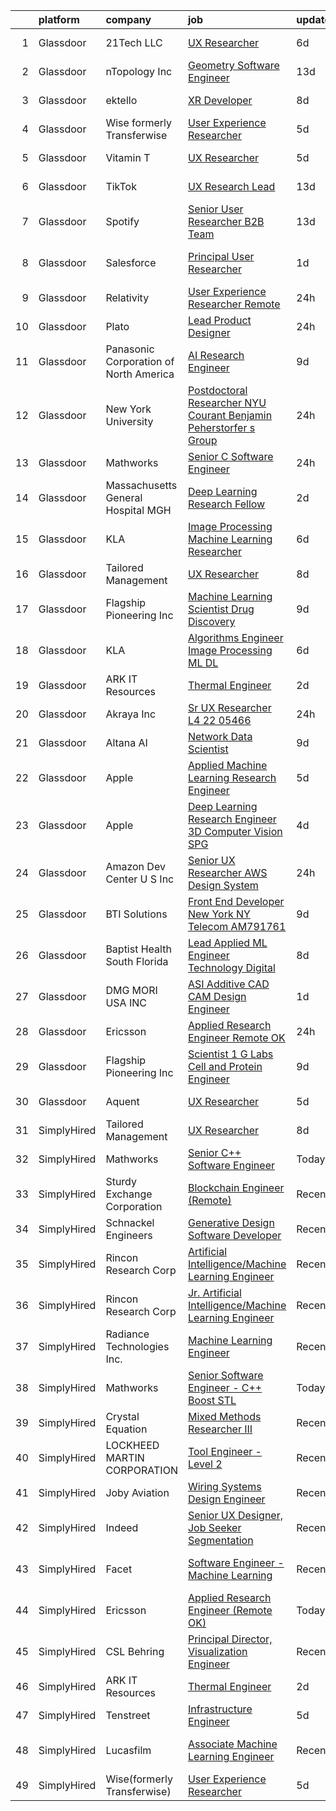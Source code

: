

|    | platform    | company                                | job                                                                                                                                                                                                                                                                                                                                                                                                                                                                                                                                                                                                                                                                                                                                                                                                                                                                                                                                                                                                                                                                                                                                                                                                                                                                                                                                                                                                                                            | update_time   | location                    |
|---:|:------------|:---------------------------------------|:-----------------------------------------------------------------------------------------------------------------------------------------------------------------------------------------------------------------------------------------------------------------------------------------------------------------------------------------------------------------------------------------------------------------------------------------------------------------------------------------------------------------------------------------------------------------------------------------------------------------------------------------------------------------------------------------------------------------------------------------------------------------------------------------------------------------------------------------------------------------------------------------------------------------------------------------------------------------------------------------------------------------------------------------------------------------------------------------------------------------------------------------------------------------------------------------------------------------------------------------------------------------------------------------------------------------------------------------------------------------------------------------------------------------------------------------------|:--------------|:----------------------------|
|  1 | Glassdoor   | 21Tech  LLC                            | [UX Researcher](https://www.glassdoor.com/partner/jobListing.htm?pos=118&ao=1136043&s=58&guid=00000183ac185e7c9cdbbffa2fbbbc5c&src=GD_JOB_AD&t=SR&vt=w&ea=1&cs=1_dbccfc5d&cb=1665039622099&jobListingId=1008171267603&jrtk=3-0-1gem1gnl5kuh8801-1gem1gnllkhq6800-d10bc7367961c494-)                                                                                                                                                                                                                                                                                                                                                                                                                                                                                                                                                                                                                                                                                                                                                                                                                                                                                                                                                                                                                                                                                                                                                            | 6d            | Los Angeles, CA             |
|  2 | Glassdoor   | nTopology Inc                          | [Geometry Software Engineer](https://www.glassdoor.com/partner/jobListing.htm?pos=116&ao=1136043&s=58&guid=00000183ac185e7c9cdbbffa2fbbbc5c&src=GD_JOB_AD&t=SR&vt=w&cs=1_c983c960&cb=1665039622099&jobListingId=1008156309256&jrtk=3-0-1gem1gnl5kuh8801-1gem1gnllkhq6800-768fb0cecd65353a-)                                                                                                                                                                                                                                                                                                                                                                                                                                                                                                                                                                                                                                                                                                                                                                                                                                                                                                                                                                                                                                                                                                                                                    | 13d           | New York, NY                |
|  3 | Glassdoor   | ektello                                | [XR Developer](https://www.glassdoor.com/partner/jobListing.htm?pos=105&ao=1110586&s=58&guid=00000183ac185e7c9cdbbffa2fbbbc5c&src=GD_JOB_AD&t=SR&vt=w&ea=1&cs=1_5b753930&cb=1665039622098&jobListingId=1008165877095&cpc=6FC5BA77C9A4CD78&jrtk=3-0-1gem1gnl5kuh8801-1gem1gnllkhq6800-9252e1383beff854--6NYlbfkN0CLjQmfy67UqlWxJvyH5uxFrQGBFL1cdeZdgq-fUlKTlikjnfIyJ3g14UIocJ4LupEUSH_i4Km79u8aPns5QGudzPpZihbyWjHT3MlPDQZx-NZRJ-kKyR8XI7O7980XhdMgDOg9XJsbhTU-TeVE4XKYiyHUODj3BRcNUGsJGACEaIaVv3AGx_D4LVO6oyW-jC-noUM5ZP9Bk77J2u-Prxu2YKDDuYHdVMLfB61odYYdIqd3k0hdTcycg9WXmn5v396wXMeqiLlUXuRkB5quYHjRE0zBwPwnRh4jtJQ-sz0zTlSh9ona9Brg6qDxYN43jBlHxHlEUFtda2kTZXEIH_y-pk265VJ3N1uB-nPROfUxbnSZfUwiGNrPWb5bkg9GXwg5E3pC8O4fbiW46SyWeTPJB4Fwt2J3yzNjWvzvvVl7In4SPNIJiYvOFZVJi-sry5WHdjlPsGFMHGpVwsNOpo3RPNaAkaJuYidHKBEh9RDC0kH36hugSuQBZW-rCc3ghU1EpB-KEq5XfG0pBGNWCPIYT0Di8kZOR0HRL9bSxzZtp43Wh7E6J6GVVIbFVRZh9i8Llk11OmTyD1XjNlGUptGHHBf-7V18ZYont7VRvms2QlGJWlrwEproppv-HLSES98ZtcSw1jPx-M4FR-NJS-zSfwKVwVfSclk%3D)                                                                                                                                                                                                                                                                                                                                                                                                                          | 8d            | New York, NY                |
|  4 | Glassdoor   | Wise formerly Transferwise             | [User Experience Researcher](https://www.glassdoor.com/partner/jobListing.htm?pos=114&ao=1136043&s=58&guid=00000183ac185e7c9cdbbffa2fbbbc5c&src=GD_JOB_AD&t=SR&vt=w&cs=1_cb4d1fc3&cb=1665039622099&jobListingId=1008175254778&jrtk=3-0-1gem1gnl5kuh8801-1gem1gnllkhq6800-3b7e1b9aaa689d2f-)                                                                                                                                                                                                                                                                                                                                                                                                                                                                                                                                                                                                                                                                                                                                                                                                                                                                                                                                                                                                                                                                                                                                                    | 5d            | New York, NY                |
|  5 | Glassdoor   | Vitamin T                              | [UX Researcher](https://www.glassdoor.com/partner/jobListing.htm?pos=106&ao=1110586&s=58&guid=00000183ac185e7c9cdbbffa2fbbbc5c&src=GD_JOB_AD&t=SR&vt=w&cs=1_27898ae3&cb=1665039622098&jobListingId=1008175259890&cpc=9908D8D4413DBB8A&jrtk=3-0-1gem1gnl5kuh8801-1gem1gnllkhq6800-dd7580845842f070--6NYlbfkN0DMrcEu7yrtATojKJA7cEzGQ3FdRGWLh0CZQInL4ECGI6k5tN82kdM0cJmh4vC7GgjJJwI5rzDshuaxiqNJD81Zw3DA8EAi9K6BYsTzvNnMGmq623DCVPNYKFfUttEtnREU3rY_Qi7Y-H5aNTjLE6_JYKpwbOzbyeF_5oZ3ppALST8xmbtuf0QYVz8HU2KmHKvlvYMockyGc_krprusNnCjACU1K6hAevdHZyy7FD4MKjQrLi28YRmcsqHQ0kIz1aFNyBvjByfCv7ySNlvkremWxmZ8ELHLGuTfcniNof8r07ojgBRY1B0UYZQbKmLsK3BN1zSa6oY5OCWppE7z9oGp1_4qAm8RFRfjJEiy8mjDBKIqOjfS1P-20m0bTNkgUgSz6HxJCG_U-6JcSxVF-lGVKE-9e4B9RXTZnyL8L3oo-_apgJmYbu3-blGu_X9KDalnSZ3Nyp9wLd_xwWTzNX1KNVBmsW5iFMnaCym3njQHMA%3D%3D)                                                                                                                                                                                                                                                                                                                                                                                                                                                                                                                                                                                                                | 5d            | Cambridge, MA               |
|  6 | Glassdoor   | TikTok                                 | [UX Research Lead](https://www.glassdoor.com/partner/jobListing.htm?pos=126&ao=1136043&s=58&guid=00000183ac185e7c9cdbbffa2fbbbc5c&src=GD_JOB_AD&t=SR&vt=w&cs=1_8acd9172&cb=1665039622100&jobListingId=1008157351287&jrtk=3-0-1gem1gnl5kuh8801-1gem1gnllkhq6800-98ff83142995346e-)                                                                                                                                                                                                                                                                                                                                                                                                                                                                                                                                                                                                                                                                                                                                                                                                                                                                                                                                                                                                                                                                                                                                                              | 13d           | Mountain View, CA           |
|  7 | Glassdoor   | Spotify                                | [Senior User Researcher  B2B Team](https://www.glassdoor.com/partner/jobListing.htm?pos=124&ao=1136043&s=58&guid=00000183ac185e7c9cdbbffa2fbbbc5c&src=GD_JOB_AD&t=SR&vt=w&cs=1_e29d95d8&cb=1665039622100&jobListingId=1008156696008&jrtk=3-0-1gem1gnl5kuh8801-1gem1gnllkhq6800-e4fc1c9976fb5d46-)                                                                                                                                                                                                                                                                                                                                                                                                                                                                                                                                                                                                                                                                                                                                                                                                                                                                                                                                                                                                                                                                                                                                              | 13d           | Remote                      |
|  8 | Glassdoor   | Salesforce                             | [Principal User Researcher](https://www.glassdoor.com/partner/jobListing.htm?pos=122&ao=1136043&s=58&guid=00000183ac185e7c9cdbbffa2fbbbc5c&src=GD_JOB_AD&t=SR&vt=w&cs=1_fe7ff594&cb=1665039622100&jobListingId=1008182486626&jrtk=3-0-1gem1gnl5kuh8801-1gem1gnllkhq6800-6e34674d59108af0-)                                                                                                                                                                                                                                                                                                                                                                                                                                                                                                                                                                                                                                                                                                                                                                                                                                                                                                                                                                                                                                                                                                                                                     | 1d            | San Francisco, CA           |
|  9 | Glassdoor   | Relativity                             | [User Experience Researcher  Remote ](https://www.glassdoor.com/partner/jobListing.htm?pos=113&ao=1136043&s=58&guid=00000183ac185e7c9cdbbffa2fbbbc5c&src=GD_JOB_AD&t=SR&vt=w&cs=1_4e9007a5&cb=1665039622099&jobListingId=1008186786875&jrtk=3-0-1gem1gnl5kuh8801-1gem1gnllkhq6800-b156b1fca3a2964e-)                                                                                                                                                                                                                                                                                                                                                                                                                                                                                                                                                                                                                                                                                                                                                                                                                                                                                                                                                                                                                                                                                                                                           | 24h           | Remote                      |
| 10 | Glassdoor   | Plato                                  | [Lead Product Designer](https://www.glassdoor.com/partner/jobListing.htm?pos=128&ao=1136043&s=58&guid=00000183ac185e7c9cdbbffa2fbbbc5c&src=GD_JOB_AD&t=SR&vt=w&ea=1&cs=1_3b8cfe42&cb=1665039622101&jobListingId=1008186687058&jrtk=3-0-1gem1gnl5kuh8801-1gem1gnllkhq6800-dc6289faee6fb0a4-)                                                                                                                                                                                                                                                                                                                                                                                                                                                                                                                                                                                                                                                                                                                                                                                                                                                                                                                                                                                                                                                                                                                                                    | 24h           | Remote                      |
| 11 | Glassdoor   | Panasonic Corporation of North America | [AI Research Engineer](https://www.glassdoor.com/partner/jobListing.htm?pos=111&ao=1136043&s=58&guid=00000183ac185e7c9cdbbffa2fbbbc5c&src=GD_JOB_AD&t=SR&vt=w&cs=1_1fafb617&cb=1665039622099&jobListingId=1008163320625&jrtk=3-0-1gem1gnl5kuh8801-1gem1gnllkhq6800-74a47edd19423ab5-)                                                                                                                                                                                                                                                                                                                                                                                                                                                                                                                                                                                                                                                                                                                                                                                                                                                                                                                                                                                                                                                                                                                                                          | 9d            | Mountain View, CA           |
| 12 | Glassdoor   | New York University                    | [Postdoctoral Researcher   NYU Courant   Benjamin Peherstorfer s Group](https://www.glassdoor.com/partner/jobListing.htm?pos=112&ao=1136043&s=58&guid=00000183ac185e7c9cdbbffa2fbbbc5c&src=GD_JOB_AD&t=SR&vt=w&cs=1_d24a33e4&cb=1665039622099&jobListingId=1008187518303&jrtk=3-0-1gem1gnl5kuh8801-1gem1gnllkhq6800-a15fc616d25576c4-)                                                                                                                                                                                                                                                                                                                                                                                                                                                                                                                                                                                                                                                                                                                                                                                                                                                                                                                                                                                                                                                                                                         | 24h           | New York, NY                |
| 13 | Glassdoor   | Mathworks                              | [Senior C   Software Engineer](https://www.glassdoor.com/partner/jobListing.htm?pos=102&ao=1110586&s=58&guid=00000183ac185e7c9cdbbffa2fbbbc5c&src=GD_JOB_AD&t=SR&vt=w&cs=1_e555c039&cb=1665039622097&jobListingId=1008186237634&cpc=0C139D4CAD5A6DB2&jrtk=3-0-1gem1gnl5kuh8801-1gem1gnllkhq6800-765e1dab250660c2--6NYlbfkN0Be1FTFPPFcx0QPIqAMJW1ybOZ3rWDB8_VedXN1tgPhwNql6qzRjolkxeWqHCQUogFP8Hn1yjEeNQmCJUxJ1jwGlPnNdHLDgNeaZoKmwE4ByuajpMYdtnTE9iGNL_hZaOnzxKubbhuY-l7LlUbLfy8j5IzUHIxGJ0XRv41MJemTMoap3jX0Q8ynOTQlRHSdvOfkMJCRR5paTWfRwoe4uDf_OxLjd8xmjxoYBMCksEMpi1xYDSRQPeOjgGc3CgxsfTWRJ9UeE0zMrFAxBJ4ZzpCcMgIpRLOfYcyvhgyWvjOQlXLL832XPP4pJxYZgAOaLcUYcbEgD4eWAo2j0dps5vkUTsJuS2QVVeJTCt8LM72D5qB98ta1MiQ3dcg3tTfFkS8i9G0NddFXX33FUrIFhyMDNffRZ6QW3k_L73VcLnWMYI2Vd8XE3tB71Dz4Moe9o22BjFb2bGza6uGkPLY77h78s6kA4-dR_1z7dlCkbwOS_32QKhwRCYgO)                                                                                                                                                                                                                                                                                                                                                                                                                                                                                                                                                                                             | 24h           | Natick, MA                  |
| 14 | Glassdoor   | Massachusetts General Hospital MGH     | [Deep Learning Research Fellow](https://www.glassdoor.com/partner/jobListing.htm?pos=115&ao=1136043&s=58&guid=00000183ac185e7c9cdbbffa2fbbbc5c&src=GD_JOB_AD&t=SR&vt=w&cs=1_dd6d7046&cb=1665039622099&jobListingId=1008181195721&jrtk=3-0-1gem1gnl5kuh8801-1gem1gnllkhq6800-dd3964b88833eb75-)                                                                                                                                                                                                                                                                                                                                                                                                                                                                                                                                                                                                                                                                                                                                                                                                                                                                                                                                                                                                                                                                                                                                                 | 2d            | Charlestown, MA             |
| 15 | Glassdoor   | KLA                                    | [Image Processing   Machine Learning Researcher](https://www.glassdoor.com/partner/jobListing.htm?pos=125&ao=1136043&s=58&guid=00000183ac185e7c9cdbbffa2fbbbc5c&src=GD_JOB_AD&t=SR&vt=w&cs=1_51b50cfa&cb=1665039622100&jobListingId=1008171541378&jrtk=3-0-1gem1gnl5kuh8801-1gem1gnllkhq6800-2f68d1e0ec7b5c8c-)                                                                                                                                                                                                                                                                                                                                                                                                                                                                                                                                                                                                                                                                                                                                                                                                                                                                                                                                                                                                                                                                                                                                | 6d            | Milpitas, CA                |
| 16 | Glassdoor   | Tailored Management                    | [UX Researcher](https://www.glassdoor.com/partner/jobListing.htm?pos=103&ao=1110586&s=58&guid=00000183ac185e7c9cdbbffa2fbbbc5c&src=GD_JOB_AD&t=SR&vt=w&ea=1&cs=1_43029d15&cb=1665039622098&jobListingId=1008165611561&cpc=FA84DF7EA1EC2398&jrtk=3-0-1gem1gnl5kuh8801-1gem1gnllkhq6800-ebbf7cb785340ff0--6NYlbfkN0DI_pqscLjs9LkB0jlO39g2s8RE9SCHTdataN4HV1TulJDP_FJlrdaEAmOIelCggjJ9JIMQViELbqFJysVw2bYJCuEXtMEw6dMQNNOQVyIp8OYul8IhpVKs9vFrjK1VP4TL0x0AyVE4LxRPr54mdEIZH9L1_Wf2l64sqeb7hyoc3G_4s_skSr2DE3ak-MpMhgzbT79uQOZUldgpPSOIt3NXAje8Kyrl9oQ31n8ICHnHjEu_M6722IG9t-nrU65i8moS9lC96XTG_lzSU3NY8E1hWJOtmoX6YfktTPZhQR-vUwOPIkp1hMwkWLF6TjjqapMhwdb9hjxqmlTZ1GPtXNYK0vLDtRz-SYbcvK-pKIBYlbYoDI3KlhuGC3iJtZ8o0LzN8SGaK9Of9UGw2yW3ARN5Rwi4Md9kPH5oAhqAsv0AggipK6I6eKEPGZs498cc3tINt5IGQg9l8T6p1k9yiCxh463eVOOjQct3EwbKmv6lsN8l07hfoETmq8PsWiXVoZUaO8LY_eWLbU71mrFYKUoj)                                                                                                                                                                                                                                                                                                                                                                                                                                                                                                                                                                       | 8d            | Los Angeles, CA             |
| 17 | Glassdoor   | Flagship Pioneering  Inc               | [Machine Learning Scientist  Drug Discovery](https://www.glassdoor.com/partner/jobListing.htm?pos=120&ao=1136043&s=58&guid=00000183ac185e7c9cdbbffa2fbbbc5c&src=GD_JOB_AD&t=SR&vt=w&cs=1_80c6cb78&cb=1665039622100&jobListingId=1008163388068&jrtk=3-0-1gem1gnl5kuh8801-1gem1gnllkhq6800-336c29cecb77e58b-)                                                                                                                                                                                                                                                                                                                                                                                                                                                                                                                                                                                                                                                                                                                                                                                                                                                                                                                                                                                                                                                                                                                                    | 9d            | Cambridge, MA               |
| 18 | Glassdoor   | KLA                                    | [Algorithms Engineer   Image Processing   ML DL  ](https://www.glassdoor.com/partner/jobListing.htm?pos=117&ao=1136043&s=58&guid=00000183ac185e7c9cdbbffa2fbbbc5c&src=GD_JOB_AD&t=SR&vt=w&cs=1_0c05282a&cb=1665039622099&jobListingId=1008171541246&jrtk=3-0-1gem1gnl5kuh8801-1gem1gnllkhq6800-62308c64b199b0c3-)                                                                                                                                                                                                                                                                                                                                                                                                                                                                                                                                                                                                                                                                                                                                                                                                                                                                                                                                                                                                                                                                                                                              | 6d            | Ann Arbor, MI               |
| 19 | Glassdoor   | ARK IT Resources                       | [Thermal Engineer](https://www.glassdoor.com/partner/jobListing.htm?pos=107&ao=1136043&s=58&guid=00000183ac185e7c9cdbbffa2fbbbc5c&src=GD_JOB_AD&t=SR&vt=w&ea=1&cs=1_f68a1cf6&cb=1665039622098&jobListingId=1008181004578&jrtk=3-0-1gem1gnl5kuh8801-1gem1gnllkhq6800-ab009d2a6e367bcb-)                                                                                                                                                                                                                                                                                                                                                                                                                                                                                                                                                                                                                                                                                                                                                                                                                                                                                                                                                                                                                                                                                                                                                         | 2d            | Menlo Park, CA              |
| 20 | Glassdoor   | Akraya Inc                             | [Sr  UX Researcher L4  22 05466](https://www.glassdoor.com/partner/jobListing.htm?pos=129&ao=1136043&s=58&guid=00000183ac185e7c9cdbbffa2fbbbc5c&src=GD_JOB_AD&t=SR&vt=w&cs=1_dcdc5193&cb=1665039622101&jobListingId=1008186783371&jrtk=3-0-1gem1gnl5kuh8801-1gem1gnllkhq6800-a15b794d03dbb871-)                                                                                                                                                                                                                                                                                                                                                                                                                                                                                                                                                                                                                                                                                                                                                                                                                                                                                                                                                                                                                                                                                                                                                | 24h           | Mountain View, CA           |
| 21 | Glassdoor   | Altana AI                              | [Network Data Scientist](https://www.glassdoor.com/partner/jobListing.htm?pos=119&ao=1136043&s=58&guid=00000183ac185e7c9cdbbffa2fbbbc5c&src=GD_JOB_AD&t=SR&vt=w&ea=1&cs=1_708b3758&cb=1665039622099&jobListingId=1008162738259&jrtk=3-0-1gem1gnl5kuh8801-1gem1gnllkhq6800-3595d063e3084b41-)                                                                                                                                                                                                                                                                                                                                                                                                                                                                                                                                                                                                                                                                                                                                                                                                                                                                                                                                                                                                                                                                                                                                                   | 9d            | Brooklyn, NY                |
| 22 | Glassdoor   | Apple                                  | [Applied Machine Learning Research Engineer](https://www.glassdoor.com/partner/jobListing.htm?pos=101&ao=1110586&s=58&guid=00000183ac185e7c9cdbbffa2fbbbc5c&src=GD_JOB_AD&t=SR&vt=w&cs=1_c73ab895&cb=1665039622097&jobListingId=1008175989373&cpc=32EE424DE2B657EB&jrtk=3-0-1gem1gnl5kuh8801-1gem1gnllkhq6800-fc77512630a82d76--6NYlbfkN0BvKrLyj5gPmtZO9T8euul8TCxuuKNOtzRJOomxnwSEodTz2Bc-sPZl8WPllYOnI2g5q21Vhh2dq5kJ2sfEWVoUCaWADdcjL8qpxYx1qo5wvUpMVQuVxbTE-g9zA594v6zIr_tYwZa2jCIdxiyOUnu8rO7BzhyAXfkexhUwBVlkOr7ojO5Cfq5Xy1gDZWDJiv8ihn9Kuj2UxDn2GZRru0dSrdi8L4j-Rda9G_SvuIJLuEx9nC7jXFWXWti0CLgvoZ0NqLaa1bgyA8fy6W6jUbDte9AP9ZcdBSJMH8P6Wyw2sxQn5oPixWkQfpVt3QpsGSAi8aV_jxmKWGzdWmOJljTg7z14nsW-gMjPtJjLrHU9Uh2ogQ7BG-LmV8rt1Pmj39GXN_kHg38fnjq1W-WxaKHFzCd-jDN_5W8UQ3CypJAgWkNqN7u66H8tYLGAwDJJlfrj22Qpgmn6vkKuzztYp3OwTrUpipNCzD-CwLP1Vnq_HvF3cGcyvGWDascP2PttvIcmqMyWzqAac42ic7_irDFTe1Kd1FT4HkseO0ThJVcLa2hcJEHiFg30zBqcrlNlmjvuUxPUu5woh4hTOyqbs-6Hl5o7-NQI61Q_sgQXGcd2oa89oNceCkcFrCd4xHU_2DekmDbSW_pHxOm08AMeGWPJ1nPMAhUBZVFyaSFRZmXIZ83kpITifoyeLlZXn2Vtv53v2kB8WTIrMcw1U0svIvWJslhARIA3d3qQI9SA_9NT-OVDxDXNvvTFGyNc7Af5LSSlRzQYoF-MYlRnjHjs_bD3aU9SbGfR7z8z9g2VblIJceRxxpPLdbdxCugXNkxCzby-7qq41wVRJASUN2nFYrBKVtkLnVY47UVGjPmDk0OR1yCxE-vx4T-hK3oy3xqE2ZndLSRdtElt7-j1mfFEf1kU0OzuDF2eV3AoA99bToKtT7Gw-DgAJenEX7N4WehGSUlSrDoQbQRZi6GxLvDqkPELX8FemNDLZfZvWIGhunMIogb_Bjpzv-UIzrOP5wJvoMkAYFPelC2gBSTyBhiXF2hGvHzpyind6YU%3D) | 5d            | San Diego, CA               |
| 23 | Glassdoor   | Apple                                  | [Deep Learning Research Engineer  3D Computer Vision   SPG](https://www.glassdoor.com/partner/jobListing.htm?pos=108&ao=1136043&s=58&guid=00000183ac185e7c9cdbbffa2fbbbc5c&src=GD_JOB_AD&t=SR&vt=w&cs=1_aae99226&cb=1665039622098&jobListingId=1008177549425&jrtk=3-0-1gem1gnl5kuh8801-1gem1gnllkhq6800-cf06524fee527aa3-)                                                                                                                                                                                                                                                                                                                                                                                                                                                                                                                                                                                                                                                                                                                                                                                                                                                                                                                                                                                                                                                                                                                     | 4d            | Cupertino, CA               |
| 24 | Glassdoor   | Amazon Dev Center U S   Inc            | [Senior UX Researcher  AWS Design System](https://www.glassdoor.com/partner/jobListing.htm?pos=127&ao=1136043&s=58&guid=00000183ac185e7c9cdbbffa2fbbbc5c&src=GD_JOB_AD&t=SR&vt=w&cs=1_cb8f2fb4&cb=1665039622100&jobListingId=1008186807082&jrtk=3-0-1gem1gnl5kuh8801-1gem1gnllkhq6800-c169ab18582ddcd7-)                                                                                                                                                                                                                                                                                                                                                                                                                                                                                                                                                                                                                                                                                                                                                                                                                                                                                                                                                                                                                                                                                                                                       | 24h           | Arlington, VA               |
| 25 | Glassdoor   | BTI Solutions                          | [Front End Developer   New York  NY   Telecom   AM791761](https://www.glassdoor.com/partner/jobListing.htm?pos=130&ao=1136043&s=58&guid=00000183ac185e7c9cdbbffa2fbbbc5c&src=GD_JOB_AD&t=SR&vt=w&cs=1_78662179&cb=1665039622101&jobListingId=1008163414505&jrtk=3-0-1gem1gnl5kuh8801-1gem1gnllkhq6800-b295dd23a7b76844-)                                                                                                                                                                                                                                                                                                                                                                                                                                                                                                                                                                                                                                                                                                                                                                                                                                                                                                                                                                                                                                                                                                                       | 9d            | New York, NY                |
| 26 | Glassdoor   | Baptist Health South Florida           | [Lead Applied ML Engineer  Technology   Digital](https://www.glassdoor.com/partner/jobListing.htm?pos=121&ao=1136043&s=58&guid=00000183ac185e7c9cdbbffa2fbbbc5c&src=GD_JOB_AD&t=SR&vt=w&cs=1_02c4a975&cb=1665039622100&jobListingId=1008165924885&jrtk=3-0-1gem1gnl5kuh8801-1gem1gnllkhq6800-50d30961983d534c-)                                                                                                                                                                                                                                                                                                                                                                                                                                                                                                                                                                                                                                                                                                                                                                                                                                                                                                                                                                                                                                                                                                                                | 8d            | Florida                     |
| 27 | Glassdoor   | DMG MORI USA  INC                      | [ASI   Additive CAD CAM Design Engineer](https://www.glassdoor.com/partner/jobListing.htm?pos=109&ao=1136043&s=58&guid=00000183ac185e7c9cdbbffa2fbbbc5c&src=GD_JOB_AD&t=SR&vt=w&ea=1&cs=1_2889fe13&cb=1665039622098&jobListingId=1008183936408&jrtk=3-0-1gem1gnl5kuh8801-1gem1gnllkhq6800-9a7c3b1cd7b10062-)                                                                                                                                                                                                                                                                                                                                                                                                                                                                                                                                                                                                                                                                                                                                                                                                                                                                                                                                                                                                                                                                                                                                   | 1d            | Hoffman Estates, IL         |
| 28 | Glassdoor   | Ericsson                               | [Applied Research Engineer  Remote OK ](https://www.glassdoor.com/partner/jobListing.htm?pos=110&ao=1136043&s=58&guid=00000183ac185e7c9cdbbffa2fbbbc5c&src=GD_JOB_AD&t=SR&vt=w&cs=1_cd3cac7d&cb=1665039622098&jobListingId=1008186690041&jrtk=3-0-1gem1gnl5kuh8801-1gem1gnllkhq6800-d3733c179a056c9e-)                                                                                                                                                                                                                                                                                                                                                                                                                                                                                                                                                                                                                                                                                                                                                                                                                                                                                                                                                                                                                                                                                                                                         | 24h           | Plano, TX                   |
| 29 | Glassdoor   | Flagship Pioneering  Inc               | [Scientist 1  G Labs  Cell and Protein Engineer](https://www.glassdoor.com/partner/jobListing.htm?pos=123&ao=1136043&s=58&guid=00000183ac185e7c9cdbbffa2fbbbc5c&src=GD_JOB_AD&t=SR&vt=w&ea=1&cs=1_815cf589&cb=1665039622100&jobListingId=1008162732913&jrtk=3-0-1gem1gnl5kuh8801-1gem1gnllkhq6800-361c372c80bf40b7-)                                                                                                                                                                                                                                                                                                                                                                                                                                                                                                                                                                                                                                                                                                                                                                                                                                                                                                                                                                                                                                                                                                                           | 9d            | Boston, MA                  |
| 30 | Glassdoor   | Aquent                                 | [UX Researcher](https://www.glassdoor.com/partner/jobListing.htm?pos=104&ao=1110586&s=58&guid=00000183ac185e7c9cdbbffa2fbbbc5c&src=GD_JOB_AD&t=SR&vt=w&cs=1_b18755de&cb=1665039622098&jobListingId=1008174089686&cpc=A65DF3A704A48F9B&jrtk=3-0-1gem1gnl5kuh8801-1gem1gnllkhq6800-f2bdc8fdf71ca9c6--6NYlbfkN0DMrcEu7yrtATojKJA7cEzGQ3FdRGWLh0CZQInL4ECGI9gD0Wolx9R2v-Aex0-GK04esuCnaHf9YEwQ5AsGqeXDR5jB6DQa147qn6rAjOT9QFA2iQO6txp6B0jgB40YfAMJ3pSB-TeTVlJFySP0OXotnLQr3ylV8Pj0wb-UTFR5_QfuGz5LE9I-fnBRkDkSDJWx3aP8lGITJQ2ujskYiohX1BdvVk9phnLYcyLxQSMLyiaApg0zD22M4RJ8VaRbetDkG6xGA9Y96botrsHvW-XiFjaNemxg41JGmdQEF4B88GM4ceF5_8GdiY5iWK0TNXtNg8D4ejlNIvCIERzz2C2hPJy1qbjMpMlpEBtkWMOBd8CMBDtbxey0dr3AudI49loMWho9Z43Fu5vaLJoFNVxRxEUz5kj7mxQBTZwbvtolVE8ulTWG_cTZucYMXvj_clSJKMfuTJIJtC0W-mC3RD7G)                                                                                                                                                                                                                                                                                                                                                                                                                                                                                                                                                                                                                                            | 5d            | Cambridge, MA               |
| 31 | SimplyHired | Tailored Management                    | [UX Researcher](https://www.simplyhired.com/job/co4w1TaXa6yR06DRcUqvhrT3J_OAojA3Asvwdzmi0wxoRrWd4pt0jw?q=generative+engineer)                                                                                                                                                                                                                                                                                                                                                                                                                                                                                                                                                                                                                                                                                                                                                                                                                                                                                                                                                                                                                                                                                                                                                                                                                                                                                                                  | 8d            | Los Angeles, CA             |
| 32 | SimplyHired | Mathworks                              | [Senior C++ Software Engineer](https://www.simplyhired.com/job/dwdXkE_8ssH1Zc0i2plZZdy24kyOQHJkNZ4que5g_8RpYUe97rqkAw?q=generative+engineer)                                                                                                                                                                                                                                                                                                                                                                                                                                                                                                                                                                                                                                                                                                                                                                                                                                                                                                                                                                                                                                                                                                                                                                                                                                                                                                   | Today         | Natick, MA                  |
| 33 | SimplyHired | Sturdy Exchange Corporation            | [Blockchain Engineer (Remote)](https://www.simplyhired.com/job/WkCG-hxWjCubaYXsGqhjcid6fkIa0Ye-RVxYWMzTF0S-OyemqI35XA?q=generative+engineer)                                                                                                                                                                                                                                                                                                                                                                                                                                                                                                                                                                                                                                                                                                                                                                                                                                                                                                                                                                                                                                                                                                                                                                                                                                                                                                   | Recently      | Remote                      |
| 34 | SimplyHired | Schnackel Engineers                    | [Generative Design Software Developer](https://www.simplyhired.com/job/KE0-EPFCtTp8eniWTTdVA6iqehRWfXqNBvdE0wHECgCONieSBqtj5A?q=generative+engineer)                                                                                                                                                                                                                                                                                                                                                                                                                                                                                                                                                                                                                                                                                                                                                                                                                                                                                                                                                                                                                                                                                                                                                                                                                                                                                           | Recently      | Omaha, NE                   |
| 35 | SimplyHired | Rincon Research Corp                   | [Artificial Intelligence/Machine Learning Engineer](https://www.simplyhired.com/job/2Vj41ii4IpnCvd1Bdiumvfq3IoROFfEV1nJ1iVSccd5ZuX_1BZ6Kqg?q=generative+engineer)                                                                                                                                                                                                                                                                                                                                                                                                                                                                                                                                                                                                                                                                                                                                                                                                                                                                                                                                                                                                                                                                                                                                                                                                                                                                              | Recently      | Centennial, CO +3 locations |
| 36 | SimplyHired | Rincon Research Corp                   | [Jr. Artificial Intelligence/Machine Learning Engineer](https://www.simplyhired.com/job/Yzv6jPEP7zE7_ZonJrqq1cjJCgndo2RkVZHWRnUDQp3KRVrmx248ag?q=generative+engineer)                                                                                                                                                                                                                                                                                                                                                                                                                                                                                                                                                                                                                                                                                                                                                                                                                                                                                                                                                                                                                                                                                                                                                                                                                                                                          | Recently      | Centennial, CO +3 locations |
| 37 | SimplyHired | Radiance Technologies Inc.             | [Machine Learning Engineer](https://www.simplyhired.com/job/vJPHfKHMbp9qjloXR-Qls1MyWh-Dl9HKp8Vdl96zpBGKP5GBTN3Xcg?q=generative+engineer)                                                                                                                                                                                                                                                                                                                                                                                                                                                                                                                                                                                                                                                                                                                                                                                                                                                                                                                                                                                                                                                                                                                                                                                                                                                                                                      | Recently      | Beavercreek, OH             |
| 38 | SimplyHired | Mathworks                              | [Senior Software Engineer - C++ Boost STL](https://www.simplyhired.com/job/V1kucpOsE3Tvo4eoS9um2K7yGKf97jaR2FypeSImETT5G7UKsclOsg?q=generative+engineer)                                                                                                                                                                                                                                                                                                                                                                                                                                                                                                                                                                                                                                                                                                                                                                                                                                                                                                                                                                                                                                                                                                                                                                                                                                                                                       | Today         | Natick, MA                  |
| 39 | SimplyHired | Crystal Equation                       | [Mixed Methods Researcher III](https://www.simplyhired.com/job/mMsMdI35bayj3GBQ1kLZ3L-4yrnndZOxBF6GfhCYdmW5NPPeX59d_A?q=generative+engineer)                                                                                                                                                                                                                                                                                                                                                                                                                                                                                                                                                                                                                                                                                                                                                                                                                                                                                                                                                                                                                                                                                                                                                                                                                                                                                                   | Recently      | Menlo Park, CA              |
| 40 | SimplyHired | LOCKHEED MARTIN CORPORATION            | [Tool Engineer - Level 2](https://www.simplyhired.com/job/n4UmkRZcrC_aHgqMuCYHqRK11TySDWD2IcpINdeE0phlx1vLK0FU9w?q=generative+engineer)                                                                                                                                                                                                                                                                                                                                                                                                                                                                                                                                                                                                                                                                                                                                                                                                                                                                                                                                                                                                                                                                                                                                                                                                                                                                                                        | Recently      | Marietta, GA                |
| 41 | SimplyHired | Joby Aviation                          | [Wiring Systems Design Engineer](https://www.simplyhired.com/job/ph-RtUeVS1j-cS9aYmgDjvNKis95V8_ZtjiX_OL6YJ83jhTvh2dCnQ?q=generative+engineer)                                                                                                                                                                                                                                                                                                                                                                                                                                                                                                                                                                                                                                                                                                                                                                                                                                                                                                                                                                                                                                                                                                                                                                                                                                                                                                 | Recently      | Santa Cruz, CA              |
| 42 | SimplyHired | Indeed                                 | [Senior UX Designer, Job Seeker Segmentation](https://www.simplyhired.com/job/JrNU4Yvrr9S_901VrmynkMtIOaHZEXEgMmlvCyRsAG6n-ymmoIqNqA?q=generative+engineer)                                                                                                                                                                                                                                                                                                                                                                                                                                                                                                                                                                                                                                                                                                                                                                                                                                                                                                                                                                                                                                                                                                                                                                                                                                                                                    | Recently      | Seattle, WA                 |
| 43 | SimplyHired | Facet                                  | [Software Engineer - Machine Learning](https://www.simplyhired.com/job/rRl7LpYqGiIowLAwzbrNzMgXtXTFbKgtp-z9fo66PKEqX4Q6nYlO_w?q=generative+engineer)                                                                                                                                                                                                                                                                                                                                                                                                                                                                                                                                                                                                                                                                                                                                                                                                                                                                                                                                                                                                                                                                                                                                                                                                                                                                                           | Recently      | San Francisco, CA           |
| 44 | SimplyHired | Ericsson                               | [Applied Research Engineer (Remote OK)](https://www.simplyhired.com/job/OMT0VESn9TvuZPaTPUgXsBOMrwzYB5cwFAL-AeBUJJvlQUIo0r-84A?q=generative+engineer)                                                                                                                                                                                                                                                                                                                                                                                                                                                                                                                                                                                                                                                                                                                                                                                                                                                                                                                                                                                                                                                                                                                                                                                                                                                                                          | Today         | Plano, TX                   |
| 45 | SimplyHired | CSL Behring                            | [Principal Director, Visualization Engineer](https://www.simplyhired.com/job/66To39B-aW1ZVpkguA8LB7tZ4aa0AS3g0T7AHo8fidQCUazVBTcGag?q=generative+engineer)                                                                                                                                                                                                                                                                                                                                                                                                                                                                                                                                                                                                                                                                                                                                                                                                                                                                                                                                                                                                                                                                                                                                                                                                                                                                                     | Recently      | King of Prussia, PA         |
| 46 | SimplyHired | ARK IT Resources                       | [Thermal Engineer](https://www.simplyhired.com/job/heSHVCC08C-iW4qQwh2KWq86BbsOLRj986AUHRtazhdGSvDwU73fcQ?q=generative+engineer)                                                                                                                                                                                                                                                                                                                                                                                                                                                                                                                                                                                                                                                                                                                                                                                                                                                                                                                                                                                                                                                                                                                                                                                                                                                                                                               | 2d            | Menlo Park, CA              |
| 47 | SimplyHired | Tenstreet                              | [Infrastructure Engineer](https://www.simplyhired.com/job/39eqmgZ6mm3oDqCOFL3FrtFd6V1H1Qm0EqE_wdPnMigoX1aoyU78yQ?q=generative+engineer)                                                                                                                                                                                                                                                                                                                                                                                                                                                                                                                                                                                                                                                                                                                                                                                                                                                                                                                                                                                                                                                                                                                                                                                                                                                                                                        | 5d            | Tulsa, OK                   |
| 48 | SimplyHired | Lucasfilm                              | [Associate Machine Learning Engineer](https://www.simplyhired.com/job/NHCbzWRQ1XQtyychoSUQiroJNEZKRqDcszy7P2TGP2ughvn0n-RGgA?q=generative+engineer)                                                                                                                                                                                                                                                                                                                                                                                                                                                                                                                                                                                                                                                                                                                                                                                                                                                                                                                                                                                                                                                                                                                                                                                                                                                                                            | Recently      | San Francisco, CA           |
| 49 | SimplyHired | Wise(formerly Transferwise)            | [User Experience Researcher](https://www.simplyhired.com/job/6409xaw8JqT9bCqnmG1DuKPca7RcUh5Gg1EANfu0Ubbckg9199t_Fw?q=generative+engineer)                                                                                                                                                                                                                                                                                                                                                                                                                                                                                                                                                                                                                                                                                                                                                                                                                                                                                                                                                                                                                                                                                                                                                                                                                                                                                                     | 5d            | New York, NY                |